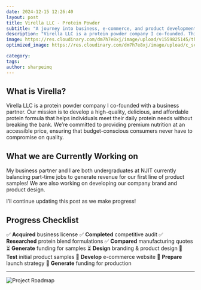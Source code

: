 ```yaml
---
date: 2024-12-15 12:26:40
layout: post
title: Virella LLC - Protein Powder
subtitle: "A journey into business, e-commerce, and product development"
description: "Virella LLC is a protein powder company I co-founded. This post documents our journey from concept to launch, including business planning, branding, and manufacturing."
image: https://res.cloudinary.com/dm7h7e8xj/image/upload/v1559825145/theme16_o0seet.jpg
optimized_image: https://res.cloudinary.com/dm7h7e8xj/image/upload/c_scale,w_380/v1559825145/theme16_o0seet.jpg

category:
tags:
author: sharpeimq
---
```


## **What is Virella?**  
Virella LLC is a protein powder company I co-founded with a business partner. Our mission is to develop a high-quality, delicious, and affordable protein formula that helps individuals meet their daily protein needs without breaking the bank. We’re committed to providing premium nutrition at an accessible price, ensuring that budget-conscious consumers never have to compromise on quality.


## **What we are Currently Working on** 
My business partner and I are both undergraduates at NJIT currently balancing part-time jobs to generate revenue for our first line of product samples! We are also working on developing our company brand and product design.

I’ll continue updating this post as we make progress!

## **Progress Checklist**
<div class="checklist">
    <span class="completed">✅ <strong>Acquired</strong> business license</span>
    <span class="completed">✅ <strong>Completed</strong> competitive audit</span>
    <span class="completed">✅ <strong>Researched</strong> protein blend formulations</span>
    <span class="completed">✅ <strong>Compared</strong> manufacturing quotes</span>
    <span class="in-progress">⏳ <strong>Generate</strong> funding for samples</span>
    <span class="in-progress">⏳ <strong>Design</strong> branding & product design</span>
    <span class="planned">📌 <strong>Test</strong> initial product samples</span>
    <span class="planned">📌 <strong>Develop</strong> e-commerce website</span>
    <span class="planned">📌 <strong>Prepare</strong> launch strategy</span>
    <span class="planned">📌 <strong>Generate</strong> funding for production</span>
</div>

---
<img src="{{ site.baseurl }}/assets/img/roadmap.png" alt="Project Roadmap" class="roadmap-img">